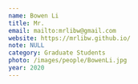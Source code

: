 ```yaml
---
name: Bowen Li
title: Mr.
email: mailto:mrlibw@gmail.com
website: https://mrlibw.github.io/
note: NULL
category: Graduate Students
photo: /images/people/BowenLi.jpg
year: 2020
---
```

